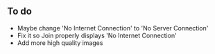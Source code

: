 ## To do
* Maybe change 'No Internet Connection' to 'No Server Connection'
* Fix it so Join properly displays 'No Internet Connection'
* Add more high quality images